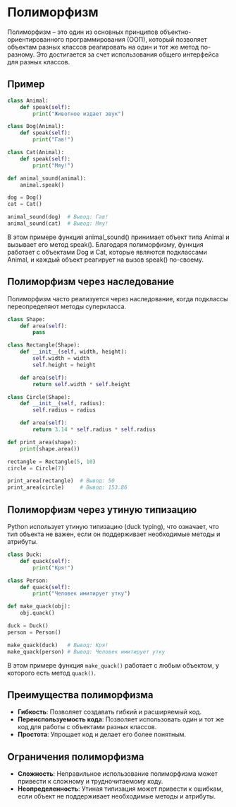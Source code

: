 # Полиморфизм
Полиморфизм – это один из основных принципов объектно-ориентированного программирования (ООП), который позволяет объектам разных классов реагировать на один и тот же метод по-разному. Это достигается за счет использования общего интерфейса для разных классов.

## Пример
```Python
class Animal:
    def speak(self):
        print("Животное издает звук")

class Dog(Animal):
    def speak(self):
        print("Гав!")

class Cat(Animal):
    def speak(self):
        print("Мяу!")

def animal_sound(animal):
    animal.speak()

dog = Dog()
cat = Cat()

animal_sound(dog)  # Вывод: Гав!
animal_sound(cat)  # Вывод: Мяу!
```
В этом примере функция animal_sound() принимает объект типа Animal и вызывает его метод speak(). Благодаря полиморфизму, функция работает с объектами Dog и Cat, которые являются подклассами Animal, и каждый объект реагирует на вызов speak() по-своему.

## Полиморфизм через наследование
Полиморфизм часто реализуется через наследование, когда подклассы переопределяют методы суперкласса.

```Python
class Shape:
    def area(self):
        pass

class Rectangle(Shape):
    def __init__(self, width, height):
        self.width = width
        self.height = height

    def area(self):
        return self.width * self.height

class Circle(Shape):
    def __init__(self, radius):
        self.radius = radius

    def area(self):
        return 3.14 * self.radius * self.radius

def print_area(shape):
    print(shape.area())

rectangle = Rectangle(5, 10)
circle = Circle(7)

print_area(rectangle)  # Вывод: 50
print_area(circle)     # Вывод: 153.86
```
## Полиморфизм через утиную типизацию
Python использует утиную типизацию (duck typing), что означает, что тип объекта не важен, если он поддерживает необходимые методы и атрибуты.

```Python
class Duck:
    def quack(self):
        print("Кря!")

class Person:
    def quack(self):
        print("Человек имитирует утку")

def make_quack(obj):
    obj.quack()

duck = Duck()
person = Person()

make_quack(duck)   # Вывод: Кря!
make_quack(person) # Вывод: Человек имитирует утку
```
В этом примере функция `make_quack()` работает с любым объектом, у которого есть метод `quack()`.

## Преимущества полиморфизма
- **Гибкость**: Позволяет создавать гибкий и расширяемый код.
- **Переиспользуемость кода**: Позволяет использовать один и тот же код для работы с объектами разных классов.
- **Простота**: Упрощает код и делает его более понятным.
## Ограничения полиморфизма
- **Сложность**: Неправильное использование полиморфизма может привести к сложному и трудночитаемому коду.
- **Неопределенность**: Утиная типизация может привести к ошибкам, если объект не поддерживает необходимые методы и атрибуты.
